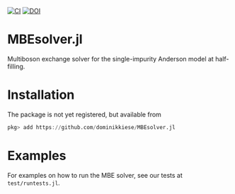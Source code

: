 [![CI](https://github.com/dominikkiese/MBEsolver.jl/actions/workflows/CI.yml/badge.svg?branch=main)](https://github.com/dominikkiese/MBEsolver.jl/actions/workflows/CI.yml)
[![DOI](https://zenodo.org/badge/662306985.svg)](https://zenodo.org/doi/10.5281/zenodo.10048245)

# MBEsolver.jl

Multiboson exchange solver for the single-impurity Anderson model at half-filling.

# Installation

The package is not yet registered, but available from

```julia
pkg> add https://github.com/dominikkiese/MBEsolver.jl
```

# Examples

For examples on how to run the MBE solver, see our tests at `test/runtests.jl`.
